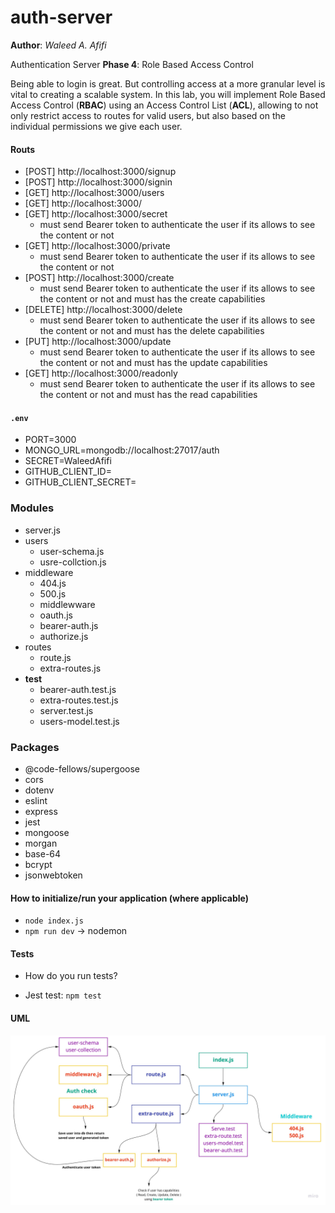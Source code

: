# auth-server

**Author**: _Waleed A. Afifi_

Authentication Server **Phase 4**: Role Based Access Control

Being able to login is great. But controlling access at a more granular level is vital to creating a scalable system. In this lab, you will implement Role Based Access Control (**RBAC**) using an Access Control List (**ACL**), allowing to not only restrict access to routes for valid users, but also based on the individual permissions we give each user.



#### Routs
- [POST] http://localhost:3000/signup
- [POST] http://localhost:3000/signin
- [GET] http://localhost:3000/users
- [GET] http://localhost:3000/
- [GET] http://localhost:3000/secret
   - must send Bearer token to authenticate the user if its allows to see the content or not
- [GET] http://localhost:3000/private
   - must send Bearer token to authenticate the user if its allows to see the content or not
- [POST] http://localhost:3000/create
   - must send Bearer token to authenticate the user if its allows to see the content or not and must has the create capabilities
- [DELETE] http://localhost:3000/delete
   - must send Bearer token to authenticate the user if its allows to see the content or not and must has the delete capabilities
- [PUT] http://localhost:3000/update
   - must send Bearer token to authenticate the user if its allows to see the content or not and must has the update capabilities
- [GET] http://localhost:3000/readonly
   - must send Bearer token to authenticate the user if its allows to see the content or not and must has the read capabilities


#### `.env` 
- PORT=3000
- MONGO_URL=mongodb://localhost:27017/auth
- SECRET=WaleedAfifi
- GITHUB_CLIENT_ID=
- GITHUB_CLIENT_SECRET=


### Modules
- server.js
- users
   - user-schema.js
   - usre-collction.js
- middleware
   - 404.js
   - 500.js
   - middlewware
   - oauth.js
   - bearer-auth.js
   - authorize.js
- routes
   - route.js
   - extra-routes.js
- __test__
   - bearer-auth.test.js
   - extra-routes.test.js
   - server.test.js
   - users-model.test.js

### Packages
- @code-fellows/supergoose
- cors
- dotenv
- eslint
- express
- jest
- mongoose
- morgan
- base-64
- bcrypt
- jsonwebtoken

#### How to initialize/run your application (where applicable)

- `node index.js`
- `npm run dev` -> nodemon

<!-- #### How to use your library (where applicable)
- Lint Tests: `npm run lint` -->

#### Tests

* How do you run tests?
- Jest test: `npm test` 

#### UML
![UML](./img/uml3.jpg)